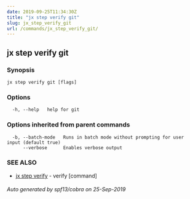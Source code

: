 ```yaml
---
date: 2019-09-25T11:34:30Z
title: "jx step verify git"
slug: jx_step_verify_git
url: /commands/jx_step_verify_git/
---
```

## jx step verify git



### Synopsis



```
jx step verify git [flags]
```

### Options

```
  -h, --help   help for git
```

### Options inherited from parent commands

```
  -b, --batch-mode   Runs in batch mode without prompting for user input (default true)
      --verbose      Enables verbose output
```

### SEE ALSO

* [jx step verify](/commands/jx_step_verify/)	 - verify [command]

###### Auto generated by spf13/cobra on 25-Sep-2019
